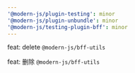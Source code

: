 ```yaml
---
'@modern-js/plugin-testing': minor
'@modern-js/plugin-unbundle': minor
'@modern-js/testing-plugin-bff': minor
---
```


feat: delete `@modern-js/bff-utils`

feat: 删除 `@modern-js/bff-utils`
